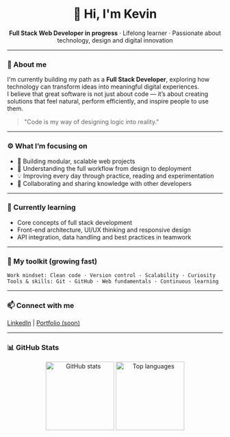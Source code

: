 <!-- ✨ Epic README for Kevin (racher95) -->

<h1 align="center">👋 Hi, I'm Kevin</h1>

<p align="center">
  <strong>Full Stack Web Developer in progress</strong> · Lifelong learner · Passionate about technology, design and digital innovation
</p>

---

### 🧠 About me  
I'm currently building my path as a **Full Stack Developer**, exploring how technology can transform ideas into meaningful digital experiences.  
I believe that great software is not just about code — it’s about creating solutions that feel natural, perform efficiently, and inspire people to use them.

> "Code is my way of designing logic into reality."

---

### ⚙️ What I’m focusing on
- 🧩 Building modular, scalable web projects  
- 🔄 Understanding the full workflow from design to deployment  
- 💡 Improving every day through practice, reading and experimentation  
- 🤝 Collaborating and sharing knowledge with other developers  

---

### 🌱 Currently learning
- Core concepts of full stack development  
- Front-end architecture, UI/UX thinking and responsive design  
- API integration, data handling and best practices in teamwork  

---

### 🧰 My toolkit (growing fast)
```text
Work mindset: Clean code · Version control · Scalability · Curiosity
Tools & skills: Git · GitHub · Web fundamentals · Continuous learning

```
---
### 📫 Connect with me
[LinkedIn](https://linkedin.com/in/kevin-camara) | [Portfolio (soon)](#)

---

### 📊 GitHub Stats
<p align="center">
  <img src="https://github-readme-stats.vercel.app/api?username=racher95&show_icons=true&theme=github_dark&count_private=true" alt="GitHub stats" height="160"/>
  <img src="https://github-readme-stats.vercel.app/api/top-langs/?username=racher95&layout=compact&theme=github_dark" alt="Top languages" height="160"/>
</p>

